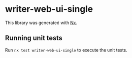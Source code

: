 # writer-web-ui-single

This library was generated with [Nx](https://nx.dev).

## Running unit tests

Run `nx test writer-web-ui-single` to execute the unit tests.
